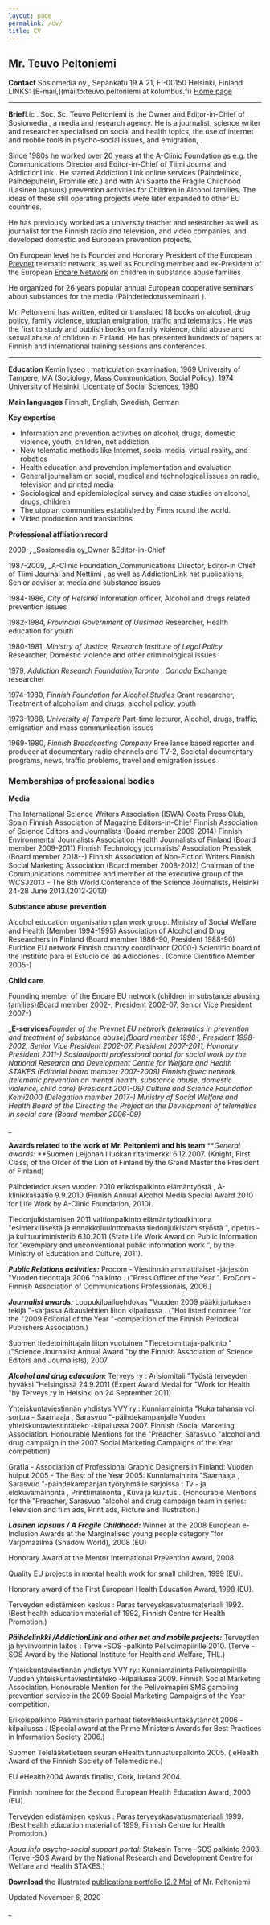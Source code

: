 ```yaml
---
layout: page
permalink: /cv/
title: CV
---
```


## Mr. Teuvo Peltoniemi

**Contact**
Sosiomedia oy , Sepänkatu 19 A 21, FI-00150 Helsinki, Finland
LINKS: [E-mail,](mailto:teuvo.peltoniemi at kolumbus.fi) [Home page](http://www.teuvopeltoniemi.net/)

* * *

**Brief**Lic . Soc. Sc. Teuvo Peltoniemi is the Owner and Editor-in-Chief of Sosiomedia , a media and research agency. He is a journalist, science writer and researcher specialised on social and health topics, the use of internet and mobile tools in psycho-social issues, and emigration, .

Since 1980s he worked over 20 years at the A-Clinic Foundation as e.g. the Communications Director and Editor-in-Chief of Tiimi Journal and AddictionLink . He started Addiction Link online services (Päihdelinkki, Päihdepuhelin, Promille etc.) and with Ari Saarto the Fragile Childhood (Lasinen lapsuus) prevention activities for Children in Alcohol families. The ideas of these still operating projects were later expanded to other EU countries.

He has previously worked as a university teacher and researcher as well as journalist for the Finnish radio and television, and video companies, and developed domestic and European prevention projects.

On European level he is Founder and Honorary President of the European [Prevnet](http://www.prevnet.net/) telematic network, as well as Founding member and ex-President of the European [Encare Network](http://www.encare.info/) on children in substance abuse families

He organized for 26 years popular annual European cooperative seminars about substances for the media (Päihdetiedotusseminaari ).

Mr. Peltoniemi has written, edited or translated 18 books on alcohol, drug policy, family violence, utopian emigration, traffic and telematics . He was the first to study and publish books on family violence, child abuse and sexual abuse of children in Finland. He has presented hundreds of papers at Finnish and international training sessions ans conferences.

* * *

**Education**
Kemin lyseo , matriculation examination, 1969
University of Tampere, MA (Sociology, Mass Communication, Social Policy), 1974
University of Helsinki, Licentiate of Social Sciences, 1980

**Main languages**
Finnish, English, Swedish, German

**Key expertise**

* Information and prevention activities on alcohol, drugs, domestic violence, youth, children, net addiction
* New telematic methods like Internet, social media, virtual reality, and robotics
* Health education and prevention implementation and evaluation
* General journalism on social, medical and technological issues on radio, television and printed media
* Sociological and epidemiological survey and case studies on alcohol, drugs, children
* The utopian communities established by Finns round the world.
* Video production and translations

**Professional affliation record**

2009-, _Sosiomedia oy_Owner &Editor-in-Chief

1987-2009, _A-Clinic Foundation_Communications Director, Editor-in Chief of Tiimi Journal and Nettiimi , as well as AddictionLink net publications, Senior adviser at media and substance issues

1984-1986, _City of Helsinki_
Information officer, Alcohol and drugs related prevention issues

1982-1984, _Provincial Government of Uusimaa_
Researcher, Health education for youth

1980-1981, _Ministry of Justice, Research Institute of Legal Policy_
Researcher, Domestic violence and other criminological issues

1979, _Addiction Research Foundation,Toronto , Canada_
Exchange researcher

1974-1980, _Finnish Foundation for Alcohol Studies_
Grant researcher, Treatment of alcoholism and drugs, alcohol policy, youth

1973-1988, _University of Tampere_
Part-time lecturer, Alcohol, drugs, traffic, emigration and mass communication issues

1969-1980, _Finnish Broadcasting Company_
Free lance based reporter and producer at documentary radio channels and TV-2, Societal documentary programs, news, traffic problems, travel and emigration issues

### Memberships of professional bodies

**Media**

The International Science Writers Association (ISWA)
Costa Press Club, Spain
Finnish Association of Magazine Editors-in-Chief
Finnish Association of Science Editors and Journalists (Board member 2009-2014)
Finnish Environmental Journalists Association
Health Journalists of Finland (Board member 2009-2011)
Finnish Technology journalists' Association Presstek (Board member 2018--)
Finnish Association of Non-Fiction Writers
Finnish Social Marketing Association (Board member 2008-2012)
Chairman of the Communications committee and member of the executive group of the WCSJ2013 - The 8th World Conference of the Science Journalists, Helsinki 24-28 June 2013.(2012-2013)

**Substance abuse prevention**

Alcohol education organisation plan work group. Ministry of Social Welfare and Health (Member 1994-1995)
Association of Alcohol and Drug Researchers in Finland (Board member 1986-90, President 1988-90)
Euridice EU network Finnish country coordinator (2000-)
Scientific board of the Instituto para el Estudio de las Adicciones . (Comite Cientifico Member 2005-)

**Child care**

Founding member of the Encare EU network (children in substance abusing families)(Board member 2002-, President 2002-07, Senior Vice President 2007-)

_**E-services**_Founder of the Prevnet EU network (telematics in prevention and treatment of substance abuse)(Board member 1998-, President 1998-2002, Senior Vice President 2002-07, President 2007-2011, Honorary President 2011-)
Sosiaaliportti professional portal for social work by the National Research and Development Centre for Welfare and Health STAKES.(Editorial board member 2007-2009)
Finnish @vec network (telematic prevention on mental health, substance abuse, domestic violence, child care) (President 2001-09)
Culture and Science Foundation Kemi2000 (Delegation member 2017-)
Ministry of Social Welfare and Health Board of the Directing the Project on the Development of telematics in social care (Board member 2006-09)_

_

**Awards related to the work of Mr. Peltoniemi and his team**
**_General awards:_
**Suomen Leijonan I luokan ritarimerkki 6.12.2007. (Knight, First Class, of the Order of the Lion of Finland by the Grand Master the President of Finland)

Päihdetiedotuksen vuoden 2010 erikoispalkinto elämäntyöstä , A-klinikkasäätiö 9.9.2010 (Finnish Annual Alcohol Media Special Award 2010 for Life Work by A-Clinic Foundation, 2010).

Tiedonjulkistamisen 2011 valtionpalkinto elämäntyöpalkintona "esimerkillisestä ja ennakkoluulottomasta tiedonjulkistamistyöstä ", opetus - ja kulttuuriministeriö 6.10.2011 (State Life Work Award on Public Information for "exemplary and unconventional public information work ", by the Ministry of Education and Culture, 2011).

**_Public Relations activities:_**
Procom - Viestinnän ammattilaiset -järjestön "Vuoden tiedottaja 2006 "palkinto . ("Press Officer of the Year ". ProCom - Finnish Association of Communications Professionals, 2006.)

**_Journalist awards:_**
Loppukilpailuehdokas "Vuoden 2009 pääkirjoituksen tekijä "-sarjassa Aikauslehtien liiton kilpailussa . ("Hot listed nominee "for the "2009 Editorial of the Year "-competition of the Finnish Periodical Publishers Association.)

Suomen tiedetoimittajain liiton vuotuinen "Tiedetoimittaja-palkinto "("Science Journalist Annual Award "by the Finnish Association of Science Editors and Journalists), 2007

**_Alcohol and drug education:_**
Terveys ry : Ansiomitali "Työstä terveyden hyväksi "Helsingissä 24.9.2011 (Expert Award Medal for "Work for Health "by Terveys ry in Helsinki on 24 September 2011)

Yhteiskuntaviestinnän yhdistys YVY ry.: Kunniamaininta "Kuka tahansa voi sortua - Saarnaaja , Sarasvuo "-päihdekampanjalle Vuoden yhteiskuntaviestintäteko -kilpailussa 2007. Finnish (Social Marketing Association. Honourable Mentions for the "Preacher, Sarasvuo "alcohol and drug campaign in the 2007 Social Marketing Campaigns of the Year competition)

Grafia - Association of Professional Graphic Designers in Finland: Vuoden huiput 2005 - The Best of the Year 2005: Kunniamaininta "Saarnaaja , Sarasvuo "-päihdekampanjan työryhmälle sarjoissa : Tv - ja elokuvamainonta , Printtimainonta , Kuva ja kuvitus . (Honourable Mentions for the "Preacher, Sarasvuo "alcohol and drug campaign team in series: Television and film ads, Print ads, Picture and Illustration.)

**_Lasinen_** **_lapsuus / A Fragile Childhood:_**
Winner at the 2008 European e-Inclusion Awards at the Marginalised young people category "for Varjomaailma (Shadow World), 2008 (EU)

Honorary Award at the Mentor International Prevention Award, 2008

Quality EU projects in mental health work for small children, 1999 (EU).

Honorary award of the First European Health Education Award, 1998 (EU).

Terveyden edistämisen keskus : Paras terveyskasvatusmateriaali 1992. (Best health education material of 1992, Finnish Centre for Health Promotion.)

**_Päihdelinkki_** **_/AddictionLink and other net and mobile projects:_**
Terveyden ja hyvinvoinnin laitos : Terve -SOS -palkinto Pelivoimapiirille 2010. (Terve -SOS Award by the National Institute for Health and Welfare, THL.)

Yhteiskuntaviestinnän yhdistys YVY ry.: Kunniamaininta Pelivoimapiirille Vuoden yhteiskuntaviestintäteko -kilpailussa 2009. Finnish Social Marketing Association. Honourable Mention for the Pelivoimapiiri SMS gambling prevention service in the 2009 Social Marketing Campaigns of the Year competition.

Erikoispalkinto Pääministerin parhaat tietoyhteiskuntakäytännöt 2006 -kilpailussa . (Special award at the Prime Minister’s Awards for Best Practices in Information Society 2006.)

Suomen Telelääketieteen seuran eHealth tunnustuspalkinto 2005. ( eHealth Award of the Finnish Society of Telemedicine.)

EU eHealth2004 Awards finalist, Cork, Ireland 2004.

Finnish nominee for the Second European Health Education Award, 2000 (EU).

Terveyden edistämisen keskus : Paras terveyskasvatusmateriaali 1999. (Best health education material of 1999, Finnish Centre for Health Promotion.)

_Apua.info psycho-social support portal:_
Stakesin Terve -SOS palkinto 2003. (Terve -SOS Award by the National Research and Development Centre for Welfare and Health STAKES.)

**Download** the illustrated [publications portfolio (2.2 Mb)](Peltoniemi%20portfolio%20pictures.pdf) of Mr. Peltoniemi


Updated November 6, 2020

_